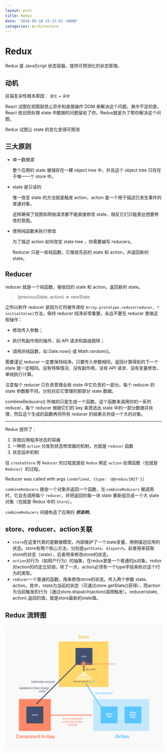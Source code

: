 ```yaml
---
layout: post
title: Redux
date: '2016-05-18 15:37:01 +0800'
categories: Architecture
---
```


# Redux

Redux 是 JavaScript 状态容器，提供可预测化的状态管理。

## 动机

前端复杂性根本原因： `变化` + `异步`

React 试图在视图层禁止异步和直接操作 DOM 来解决这个问题。美中不足的是，React 依旧把处理 state 中数据的问题留给了你。Redux就是为了帮你解决这个问题。

Redux 试图让 state 的变化变得可预测

## 三大原则

- 单一数据源

  整个应用的 state 被储存在一棵 object tree 中，并且这个 object tree 只存在于唯一一个 store 中。

- state 是只读的

  惟一改变 state 的方法就是触发 action，action 是一个用于描述已发生事件的普通对象。

  这样确保了视图和网络请求都不能直接修改 state，相反它们只能表达想要修改的意图。

- 使用纯函数来执行修改

  为了描述 action 如何改变 state tree ，你需要编写 reducers。

  Reducer 只是一些纯函数，它接收先前的 state 和 action，并返回新的 state。

## Reducer

reducer 就是一个纯函数，接收旧的 state 和 action，返回新的 state。

> (previousState, action) => newState

之所以称作 reducer 是因为它将被传递给 `Array.prototype.reduce(reducer, ?initialValue)`方法。保持 reducer 纯净非常重要。永远不要在 reducer 里做这些操作：

- 修改传入参数；

- 执行有副作用的操作，如 API 请求和路由跳转；

- 调用非纯函数，如 Date.now() 或 Math.random()。

需要谨记 reducer 一定要保持纯净。只要传入参数相同，返回计算得到的下一个 state 就一定相同。没有特殊情况、没有副作用，没有 API 请求、没有变量修改，单纯执行计算。

注意每个 reducer 只负责管理全局 state 中它负责的一部分。每个 reducer 的 state 参数都不同，分别对应它管理的那部分 state 数据。

combineReducers() 所做的只是生成一个函数，这个函数来调用你的一系列 reducer，每个 reducer 根据它们的 key 来筛选出 state 中的一部分数据并处理，然后这个生成的函数再将所有 reducer 的结果合并成一个大的对象。

--------------------------------------------------------------------------------

Redux 提供了：

1. 存放应用程序状态的容器
2. 一种把 `action` 分发到状态修改器的机制，也就是 `reducer` 函数
3. 状态监听机制

往 `createStore` 传 `Reducer` 的过程就是给 `Redux` 绑定 `action` 处理函数（也就是 `Reducer`）的过程。

Reducer was called with args `[undefined, {type: '@@redux/INIT'}]`

`combineReducers` 接收一个对象并返回一个函数，当 `combineReducers` 被调用时，它会去调用每个 `reducer`，并把返回的每一块 state 重新组合成一个大 state 对象（也就是 Redux 中的 `Store`）。

`combineReducers` 间接构造了应用的 **_状态树_**。

## store、reducer、action关联

- `store`在这里代表的是数据模型，内部维护了一个state变量，用例描述应用的状态。store有两个核心方法，分别是`getState`、`dispatch`。前者用来获取store的状态（state），后者用来修改store的状态。
- `action`对行为（如用户行为）的抽象，在redux里是一个普通的js对象。redux对action的约定比较弱，除了一点，action必须有一个type字段来标识这个行为的类型。
- `reducer`一个普通的函数，用来修改store的状态。传入两个参数 state、action。其中，state为当前的状态（可通过store.getState()获得），而action为当前触发的行为（通过store.dispatch(action)调用触发）。reducer(state, action) 返回的值，就是store最新的state值。

## Redux 流转图

![redux_flowchart](resources/redux_flowchart.png)
